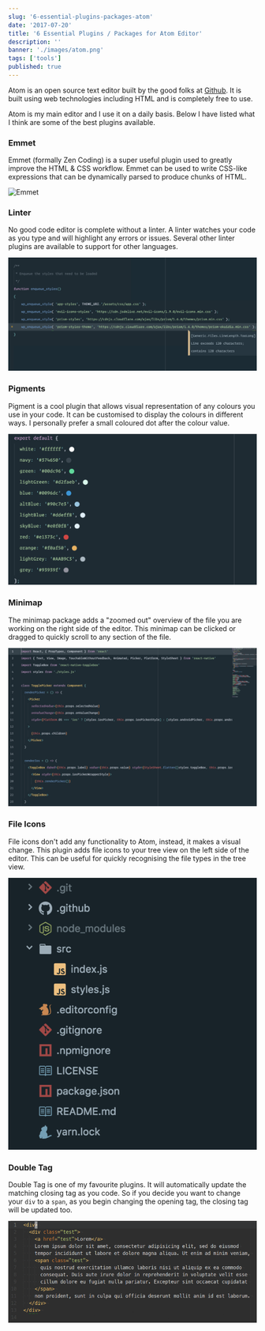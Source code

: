 ```yaml
---
slug: '6-essential-plugins-packages-atom'
date: '2017-07-20'
title: '6 Essential Plugins / Packages for Atom Editor'
description: ''
banner: './images/atom.png'
tags: ['tools']
published: true
---
```


Atom is an open source text editor built by the good folks at [Github](https://github.com). It is built using web technologies including HTML and is completely free to use.

Atom is my main editor and I use it on a daily basis. Below I have listed what I think are some of the best plugins available.

### Emmet

Emmet (formally Zen Coding) is a super useful plugin used to greatly improve the HTML & CSS workflow. Emmet can be used to write CSS-like expressions that can be dynamically parsed to produce chunks of HTML.

![Emmet](images/emmet.gif 'Emmet')

### Linter

No good code editor is complete without a linter. A linter watches your code as you type and will highlight any errors or issues. Several other linter plugins are available to support for other languages.

![Linter](images/linter.png 'Linter')

### Pigments

Pigment is a cool plugin that allows visual representation of any colours you use in your code. It can be customised to display the colours in different ways. I personally prefer a small coloured dot after the colour value.

![Pigments](images/pigments.png 'Pigments')

### Minimap

The minimap package adds a "zoomed out" overview of the file you are working on the right side of the editor. This minimap can be clicked or dragged to quickly scroll to any section of the file.

![Minimap](images/minimap.png 'Minimap')

### File Icons

File icons don't add any functionality to Atom, instead, it makes a visual change. This plugin adds file icons to your tree view on the left side of the editor. This can be useful for quickly recognising the file types in the tree view.

![File Icon](images/file-icon.png 'File Icon')

### Double Tag

Double Tag is one of my favourite plugins. It will automatically update the matching closing tag as you code. So if you decide you want to change your `div` to a `span`, as you begin changing the opening tag, the closing tag will be updated too.

![Double Tag](images/double-tag.gif 'Double Tag')

